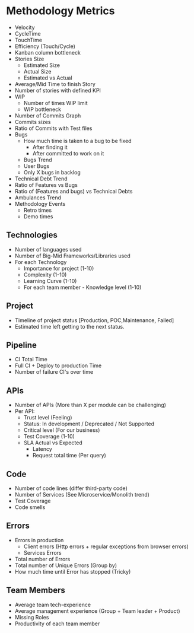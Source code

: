 # Methodology Metrics

- Velocity
- CycleTime
- TouchTime
- Efficiency (Touch/Cycle)
- Kanban column bottleneck
- Stories Size
  - Estimated Size
  - Actual Size
  - Estimated vs Actual
- Average/Mid Time to finish Story
- Number of stories with defined KPI
- WIP
  - Number of times WIP limit
  - WIP bottleneck
- Number of Commits Graph
- Commits sizes
- Ratio of Commits with Test files
- Bugs
  - How much time is taken to a bug to be fixed
    - After finding it
    - After committed to work on it
  - Bugs Trend
  - User Bugs
  - Only X bugs in backlog
- Technical Debt Trend
- Ratio of Features vs Bugs
- Ratio of (Features and bugs) vs Technical Debts
- Ambulances Trend
- Methodology Events
  - Retro times
  - Demo times

## Technologies

- Number of languages used
- Number of Big-Mid Frameworks/Libraries used
- For each Technology
  - Importance for project (1-10)
  - Complexity (1-10)
  - Learning Curve (1-10)
  - For each team member - Knowledge level (1-10)

## Project

- Timeline of project status [Production, POC,Maintenance, Failed]
- Estimated time left getting to the next status.

## Pipeline

- CI Total Time
- Full CI + Deploy to production Time
- Number of failure CI's over time

## APIs

- Number of APIs (More than X per module can be challenging)
- Per API:
  - Trust level (Feeling)
  - Status: In development / Deprecated / Not Supported
  - Critical level (For our business)
  - Test Coverage (1-10)
  - SLA Actual vs Expected
    - Latency
    - Request total time (Per query)

## Code

- Number of code lines (differ third-party code)
- Number of Services (See Microservice/Monolith trend)
- Test Coverage
- Code smells

## Errors

- Errors in production
  - Client errors (Http errors + regular exceptions from browser errors)
  - Services Errors
- Total number of Errors
- Total number of Unique Errors (Group by)
- How much time until Error has stopped (Tricky)

## Team Members

- Average team tech-experience
- Average management experience (Group + Team leader + Product)
- Missing Roles
- Productivity of each team member
